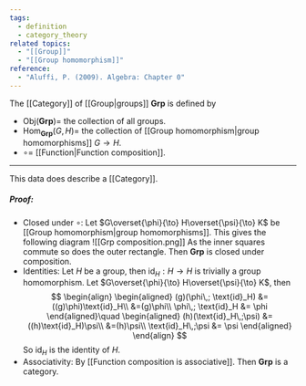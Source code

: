 ```yaml
---
tags:
  - definition
  - category_theory
related topics:
  - "[[Group]]"
  - "[[Group homomorphism]]"
reference:
  - "Aluffi, P. (2009). Algebra: Chapter 0"
---
```

The [[Category]] of [[Group|groups]] $\mathbf{Grp}$ is defined by
- $\text{Obj}(\mathbf{Grp})=$ the collection of all groups.
- $\text{Hom}_\mathbf{Grp}(G,H)=$ the collection of [[Group homomorphism|group homomorphisms]] $G\to H$.
- $\circ=$ [[Function|Function composition]].
---
This data does describe a [[Category]].
##### Proof:
- Closed under $\circ$:
	Let $G\overset{\phi}{\to} H\overset{\psi}{\to} K$ be [[Group homomorphism|group homomorphisms]]. This gives the following diagram
	![[Grp composition.png]]
	As the inner squares commute so does the outer rectangle. Then $\mathbf{Grp}$ is closed under composition.
- Identities:
	Let $H$ be a group, then $\text{id}_H: H \to H$ is trivially a group homomorphism. Let $G\overset{\phi}{\to} H\overset{\psi}{\to} K$, then$$
	\begin{align}
		\begin{aligned}
			(g)(\phi\,; \text{id}_H) &= ((g)\phi)\text{id}_H\\
				&=(g)\phi\\
			\phi\,; \text{id}_H &= \phi
		\end{aligned}\quad
		\begin{aligned}
			(h)(\text{id}_H\,;\psi) &= ((h)\text{id}_H)\psi\\
				&=(h)\psi\\
			\text{id}_H\,;\psi &= \psi
		\end{aligned}
	\end{align}
	$$So $\text{id}_H$ is the identity of $H$.
- Associativity:
	By [[Function composition is associative]].
Then $\mathbf{Grp}$ is a category.